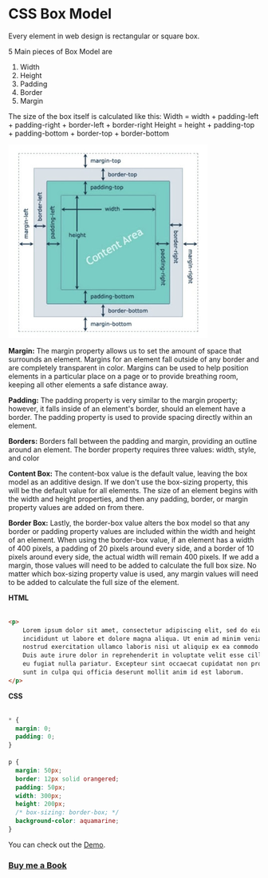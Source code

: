 # CSS Box Model

Every element in web design is rectangular or square box.

5 Main pieces of Box Model are

1. Width
2. Height
3. Padding
4. Border
5. Margin

The size of the box itself is calculated like this:
Width	= width + padding-left + padding-right + border-left + border-right
Height = height + padding-top + padding-bottom + border-top + border-bottom

![screenshot of the app](https://raw.githubusercontent.com/praveenoruganti/praveenoruganti-css/master/13_Box_Model/images/CSS_Box_Model.jpg)

**Margin:**
The margin property allows us to set the amount of space that surrounds an element.
Margins for an element fall outside of any border and are completely transparent in color.
Margins can be used to help position elements in a particular place on a page or to provide
breathing room, keeping all other elements a safe distance away.

**Padding:**
The padding property is very similar to the margin property; however, it falls inside
of an element's border, should an element have a border. The padding property is
used to provide spacing directly within an element.

**Borders:**
Borders fall between the padding and margin, providing an outline around an element.
The border property requires three values: width, style, and color

**Content Box:**
The content-box value is the default value, leaving the box model as an additive design.
If we don't use the box-sizing property, this will be the default value for all elements.
The size of an element begins with the width and height properties, and then any padding,
border, or margin property values are added on from there.

**Border Box:**
Lastly, the border-box value alters the box model so that any border or padding property
values are included within the width and height of an element.
When using the border-box value, if an element has a width of 400 pixels,
a padding of 20 pixels around every side, and a border of 10 pixels around every side,
the actual width will remain 400 pixels.
If we add a margin, those values will need to be added to calculate the full box size.
No matter which box-sizing property value is used, any margin values will need to be
added to calculate the full size of the element.

**HTML**

```HTML

<p>
    Lorem ipsum dolor sit amet, consectetur adipiscing elit, sed do eiusmod tempor
    incididunt ut labore et dolore magna aliqua. Ut enim ad minim veniam, quis
    nostrud exercitation ullamco laboris nisi ut aliquip ex ea commodo consequat.
    Duis aute irure dolor in reprehenderit in voluptate velit esse cillum dolore
    eu fugiat nulla pariatur. Excepteur sint occaecat cupidatat non proident,
    sunt in culpa qui officia deserunt mollit anim id est laborum.
</p>

```

**CSS**

```CSS

* {
  margin: 0;
  padding: 0;
}

p {
  margin: 50px;
  border: 12px solid orangered;
  padding: 50px;
  width: 300px;
  height: 200px;
  /* box-sizing: border-box; */
  background-color: aquamarine;
}

```

You can check out the [Demo](https://praveenoruganti.github.io/praveenoruganti-css/13_Box_Model/Demo).

### [Buy me a Book](https://bit.ly/388sUbE)

